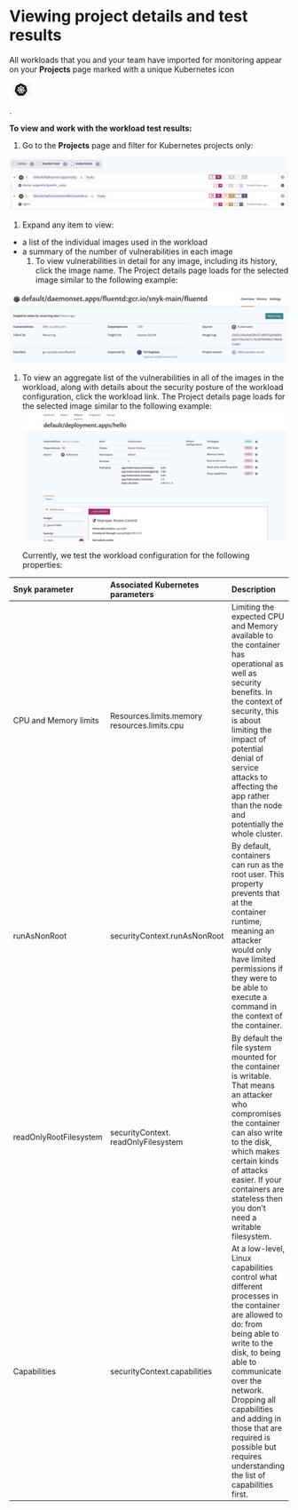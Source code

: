 # Viewing project details and test results

All workloads that you and your team have imported for monitoring appear on your **Projects** page marked with a unique Kubernetes icon

![image4.png](../../../.gitbook/assets/uuid-24e0b69a-01c3-9434-9dac-9b44864bd269-en.png)

.

**To view and work with the workload test results:**

1. Go to the **Projects** page and filter for Kubernetes projects only:

![image5.png](../../../.gitbook/assets/uuid-08d7978e-0c64-a8c2-c289-402534ebec42-en.png)

1. Expand any item to view:

* a list of the individual images used in the workload
* a summary of the number of vulnerabilities in each image
  1. To view vulnerabilities in detail for any image, including its history, click the image name. The Project details page loads for the selected image similar to the following example:

![image6.png](../../../.gitbook/assets/uuid-3236e448-b837-bd37-9579-5258c9f0db22-en.png)

1. To view an aggregate list of the vulnerabilities in all of the images in the workload, along with details about the security posture of the workload configuration, click the workload link. The Project details page loads for the selected image similar to the following example:![image7.png](../../../.gitbook/assets/uuid-79e06589-b59c-4bad-30e4-56c0e15607e0-en.png)

   Currently, we test the workload configuration for the following properties:

| **Snyk parameter** | **Associated Kubernetes parameters** | **Description** |
| :--- | :--- | :--- |
| CPU and Memory limits | Resources.limits.memory resources.limits.cpu | Limiting the expected CPU and Memory available to the container has operational as well as security benefits. In the context of security, this is about limiting the impact of potential denial of service attacks to affecting the app rather than the node and potentially the whole cluster. |
| runAsNonRoot | securityContext.runAsNonRoot | By default, containers can run as the root user. This property prevents that at the container runtime, meaning an attacker would only have limited permissions if they were to be able to execute a command in the context of the container. |
| readOnlyRootFilesystem | securityContext. readOnlyFilesystem | By default the file system mounted for the container is writable. That means an attacker who compromises the container can also write to the disk, which makes certain kinds of attacks easier. If your containers are stateless then you don’t need a writable filesystem. |
| Capabilities | securityContext.capabilities | At a low-level, Linux capabilities control what different processes in the container are allowed to do: from being able to write to the disk, to being able to communicate over the network. Dropping all capabilities and adding in those that are required is possible but requires understanding the list of capabilities first. |

